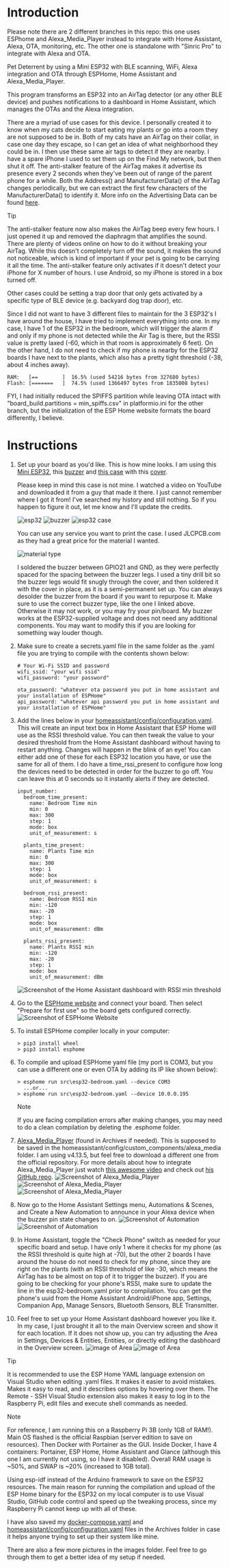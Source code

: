 # Introduction

Please note there are 2 different branches in this repo: this one uses ESPhome and Alexa_Media_Player instead to integrate with Home Assistant, Alexa, OTA, monitoring, etc. The other one is standalone with "Sinric Pro" to integrate with Alexa and OTA.

Pet Deterrent by using a Mini ESP32 with BLE scanning, WiFi, Alexa integration and OTA through ESPHome, Home Assistant and Alexa_Media_Player.

This program transforms an ESP32 into an AirTag detector (or any other BLE device) and pushes notifications to a dashboard in Home Assistant, which manages the OTAs and the Alexa integration.

There are a myriad of use cases for this device. I personally created it to know when my cats decide to start eating my plants or go into a room they are not supposed to be in. Both of my cats have an AirTag on their collar, in case one day they escape, so I can get an idea of what neighborhood they could be in. I then use these same air tags to detect if they are nearby. I have a spare iPhone I used to set them up on the Find My network, but then shut it off. The anti-stalker feature of the AirTag makes it advertise its presence every 2 seconds when they've been out of range of the parent phone for a while. Both the Address() and ManufacturerData() of the AirTag changes periodically, but we can extract the first few characters of the ManufacturerData() to identify it. More info on the Advertising Data can be found [here](https://adamcatley.com/AirTag.html).
> [!TIP]
> The anti-stalker feature now also makes the AirTag beep every few hours. I just opened it up and removed the diaphragm that amplifies the sound. There are plenty of videos online on how to do it without breaking your AirTag. While this doesn't completely turn off the sound, it makes the sound not noticeable, which is kind of important if your pet is going to be carrying it all the time. The anti-stalker feature only activates if it doesn't detect your iPhone for X number of hours. I use Android, so my iPhone is stored in a box turned off.

Other cases could be setting a trap door that only gets activated by a specific type of BLE device (e.g. backyard dog trap door), etc.

Since I did not want to have 3 different files to maintain for the 3 ESP32's I have around the house, I have tried to implement everything into one. 
In my case, I have 1 of the ESP32 in the bedroom, which will trigger the alarm if and only if my phone is not detected while the Air Tag is there, but the RSSI value is pretty laxed (-60, which in that room is approximately 6 feet). 
On the other hand, I do not need to check if my phone is nearby for the ESP32 boards I have next to the plants, which also has a pretty tight threshold (-38, about 4 inches away).

```
RAM:   [==        ]  16.5% (used 54216 bytes from 327680 bytes)
Flash: [=======   ]  74.5% (used 1366497 bytes from 1835008 bytes)
```
FYI, I had initially reduced the SPIFFS partition while leaving OTA intact with "board_build.partitions = min_spiffs.csv" in platformio.ini for the other branch, but the initialization of the ESP Home website formats the board differently, I believe.

# Instructions

1. Set up your board as you'd like. This is how mine looks.
    I am using this [Mini ESP32](https://www.aliexpress.us/item/3256806443469796.html), this [buzzer](https://www.ebay.com/itm/126428954898) and [this case](Archives/ESP32_wider_opening_for_USB.stl) with this [cover](Archives/ESP32_Top.stl).

    Please keep in mind this case is not mine. I watched a video on YouTube and downloaded it from a guy that made it there. I just cannot remember where I got it from! I've searched my history and still nothing. So if you happen to figure it out, let me know and I'll update the credits.

    ![esp32](images/Capture12.PNG) ![buzzer](images/Capture13.PNG) ![esp32 case](images/Capture14.PNG)

    You can use any service you want to print the case. I used JLCPCB.com as they had a great price for the material I wanted.

    ![material type](images/Capture15.PNG)
    
    I soldered the buzzer between GPIO21 and GND, as they were perfectly spaced for the spacing between the buzzer legs. I used a tiny drill bit so the buzzer legs would fit snugly through the cover, and then soldered it with the cover in place, as it is a semi-permanent set up. You can always desolder the buzzer from the board if you want to repurpose it.
    Make sure to use the correct buzzer type, like the one I linked above. Otherwise it may not work, or you may fry your pin/board. My buzzer works at the ESP32-supplied voltage and does not need any additional components. You may want to modify this if you are looking for something way louder though.

2. Make sure to create a secrets.yaml file in the same folder as the .yaml file you are trying to compile with the contents shown below:
    ```
    # Your Wi-Fi SSID and password
    wifi_ssid: "your wifi ssid"
    wifi_password: "your password"

    ota_password: "whatever ota password you put in home assistant and your installation of ESPHome"
    api_password: "whatever api password you put in home assistant and your installation of ESPHome"
    ```

3. Add the lines below in your [homeassistant/config/configuration.yaml](Archives/configuration.yaml). This will create an input text box in Home Assistant that ESP Home will use as the RSSI threshold value. You can then tweak the value to your desired threshold from the Home Assistant dashboard without having to restart anything. Changes will happen in the blink of an eye! You can either add one of these for each ESP32 location you have, or use the same for all of them.
I do have a time_rssi_present to configure how long the devices need to be detected in order for the buzzer to go off. You can leave this at 0 seconds so it instantly alerts if they are detected.
    ```
    input_number:
      bedroom_time_present:
        name: Bedroom Time min
        min: 0
        max: 300
        step: 1
        mode: box
        unit_of_measurement: s

      plants_time_present:
        name: Plants Time min
        min: 0
        max: 300
        step: 1
        mode: box
        unit_of_measurement: s

      bedroom_rssi_present:
        name: Bedroom RSSI min
        min: -120
        max: -20
        step: 1
        mode: box
        unit_of_measurement: dBm
      
      plants_rssi_present:
        name: Plants RSSI min
        min: -120
        max: -20
        step: 1
        mode: box
        unit_of_measurement: dBm
    ```
    ![Screenshot of the Home Assistant dashboard with RSSI min threshold](images/Capture8.PNG)

4. Go to the [ESPHome website](https://web.esphome.io/?dashboard_wizard) and connect your board. Then select "Prepare for first use" so the board gets configured correctly. ![Screenshot of ESPHome Website](images/Capture10.PNG)

5. To install ESPHome compiler locally in your computer:
    ```
    > pip3 install wheel
    > pip3 install esphome
    ```

6. To compile and upload ESPHome yaml file (my port is COM3, but you can use a different one or even OTA by adding its IP like shown below):
    ```
    > esphome run src\esp32-bedroom.yaml --device COM3
      ...or...
    > esphome run src\esp32-bedroom.yaml --device 10.0.0.195
    ```
    > [!NOTE]
    > If you are facing compilation errors after making changes, you may need to do a clean compilation by deleting the .esphome folder.

7. [Alexa_Media_Player](https://github.com/alandtse/alexa_media_player/releases/download/v4.13.5/alexa_media.zip) (found in Archives if needed). 
    This is supposed to be saved in the homeassistant/config/custom_components/alexa_media folder. I am using v4.13.5, but feel free to download a different one from the official repository.
    For more details about how to integrate Alexa_Media_Player just watch [this awesome video](https://www.youtube.com/watch?v=lZpcyu9rnXo) and check out [his GitHub repo](https://github.com/Steven-D-Morgan/Morgans_Modifications/tree/main).
    ![Screenshot of Alexa_Media_Player](images/Capture1.PNG)
    ![Screenshot of Alexa_Media_Player](images/Capture3.PNG)
    ![Screenshot of Alexa_Media_Player](images/Capture2.PNG)

8. Now go to the Home Assistant Settings menu, Automations & Scenes, and Create a New Automation to announce in your Alexa device when the buzzer pin state changes to on.
    ![Screenshot of Automation](images/Capture11.PNG)
    ![Screenshot of Automation](images/Capture16.PNG)

9. In Home Assistant, toggle the "Check Phone" switch as needed for your specific board and setup. I have only 1 where it checks for my phone (as the RSSI threshold is quite high at -70), but the other 2 boards I have around the house do not need to check for my phone, since they are right on the plants (with an RSSI threshold of like -30, which means the AirTag has to be almost on top of it to trigger the buzzer). If you are going to be checking for your phone's RSSI, make sure to update the line in the esp32-bedroom.yaml prior to compilation. You can get the phone's uuid from the Home Assistant Android/iPhone app, Settings, Companion App, Manage Sensors, Bluetooth Sensors, BLE Transmitter.

10. Feel free to set up your Home Assistant dashboard however you like it. In my case, I just brought it all to the main Overview screen and show it for each location. If it does not show up, you can try adjusting the Area in Settings, Devices & Entities, Entities, or directly editing the dasbhoard in the Overview screen.
    ![image of Area](images/Capture17.PNG)
    ![image of Area](images/Capture18.PNG)

> [!TIP]
> It is recommended to use the ESP Home YAML language extension on Visual Studio when editing .yaml files. It makes it easier to avoid mistakes. Makes it easy to read, and it describes options by hovering over them.
> The Remote - SSH Visual Studio extension also makes it easy to log in to the Raspberry Pi, edit files and execute shell commands as needed.

> [!NOTE]
> For reference, I am running this on a Raspberry Pi 3B (only 1GB of RAM!). Main OS flashed is the official Raspbian (server edition to save on resources). Then Docker with Portainer as the GUI. Inside Docker, I have 4 containers: Portainer, ESP Home, Home Assistant and Glance (although this one I am currently not using, so I have it disabled).
> Overall RAM usage is ~50%, and SWAP is ~20% (increased to 1GB total).
> 
> Using esp-idf instead of the Arduino framework to save on the ESP32 resources. The main reason for running the compilation and upload of the ESP Home binary for the ESP32 on my local computer is to use Visual Studio, GitHub code control and speed up the tweaking process, since my Raspberry Pi cannot keep up with all of these.
> 
> I have also saved my [docker-compose.yaml](Archives/docker-compose.yaml) and [homeassistant/config/configuration.yaml](Archives/configuration.yaml) files in the Archives folder in case it helps anyone trying to set up their system like mine.
> 
> There are also a few more pictures in the images folder. Feel free to go through them to get a better idea of my setup if needed.